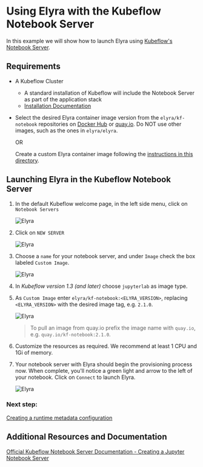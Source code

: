 <!--
{% comment %}
Copyright 2018-2022 Elyra Authors

Licensed under the Apache License, Version 2.0 (the "License");
you may not use this file except in compliance with the License.
You may obtain a copy of the License at

http://www.apache.org/licenses/LICENSE-2.0

Unless required by applicable law or agreed to in writing, software
distributed under the License is distributed on an "AS IS" BASIS,
WITHOUT WARRANTIES OR CONDITIONS OF ANY KIND, either express or implied.
See the License for the specific language governing permissions and
limitations under the License.
{% endcomment %}
-->

# Using Elyra with the Kubeflow Notebook Server

In this example we will show how to launch Elyra using [Kubeflow's Notebook Server](https://www.kubeflow.org/docs/components/notebooks/). 

## Requirements
- A Kubeflow Cluster
    - A standard installation of Kubeflow will include the Notebook Server as part of the application stack
    - [Installation Documentation](https://www.kubeflow.org/docs/started/getting-started/)

- Select the desired Elyra container image version from the `elyra/kf-notebook` repositories on [Docker Hub](https://hub.docker.com/r/elyra/kf-notebook) or [quay.io](https://quay.io/repository/elyra/kf-notebook). Do NOT use other images, such as the ones in `elyra/elyra`.
  
  OR

  Create a custom Elyra container image following the [instructions in this directory](https://github.com/elyra-ai/elyra/tree/3.11.0/etc/docker/kubeflow). 
    
## Launching Elyra in the Kubeflow Notebook Server
1. In the default Kubeflow welcome page, in the left side menu, click on `Notebook Servers`   
  
   ![Elyra](../images/elyra-with-kf-notebook-splash-screen.png)  
  
1. Click on `NEW SERVER`   
  
   ![Elyra](../images/elyra-with-kf-notebook-notebook-server.png)  
  
1. Choose a `name` for your notebook server, and under `Image` check the box labeled `Custom Image`.   
  
   ![Elyra](../images/elyra-with-kf-notebook-config-1.png)  

1. In _Kubeflow version 1.3 (and later)_ choose `jupyterlab` as image type.

1. As `Custom Image` enter `elyra/kf-notebook:<ELYRA_VERSION>`, replacing `<ELYRA_VERSION>` with the desired image tag, e.g. `2.1.0`.   
  
   ![Elyra](../images/elyra-with-kf-notebook-image-config.png)

   > To pull an image from quay.io prefix the image name with `quay.io`, e.g. `quay.io/kf-notebook:2.1.0`.  
  
1. Customize the resources as required. We recommend at least 1 CPU and 1Gi of memory.
     
1. Your notebook server with Elyra should begin the provisioning process now. When complete, you'll notice a green light and arrow to the left of your notebook. Click on `Connect` to launch Elyra.   
  
   ![Elyra](../images/elyra-with-kf-notebook-start-notebook.png)  
   
### Next step:
[Creating a runtime metadata configuration](https://elyra.readthedocs.io/en/latest/user_guide/runtime-conf.html)


## Additional Resources and Documentation
[Official Kubeflow Notebook Server Documentation - Creating a Jupyter Notebook Server](https://www.kubeflow.org/docs/components/notebooks/setup/)